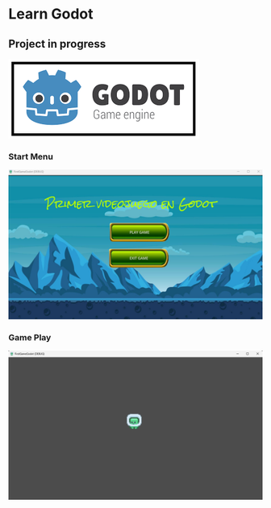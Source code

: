 # Learn Godot

## Project in progress

<img src="/Images/Godot Logo.png" />

### Start Menu

<img src="/Images/start menu.png" />

### Game Play

<img src="/Images/game play.png" />